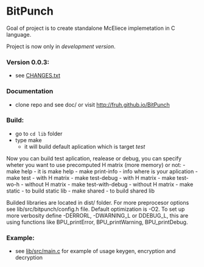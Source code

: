 BitPunch
========

Goal of project is to create standalone McEliece implemetation in C language.

Project is now only in *development version*.

### Version 0.0.3:
  - see [CHANGES.txt](CHANGES.txt)

### Documentation
  - clone repo and see doc/ or visit http://fruh.github.io/BitPunch

### Build:
  - go to `cd lib` folder
  - type make
    - it will build default aplication which is target *test*
  
  Now you can build test aplication, realease or debug, you can specify wheter you want to use precomputed H matrix (more memory) or not:
        - make help - it is make help
        - make print-info - info where is your aplication
        - make test - with H matrix
        - make test-debug - with H matrix
        - make test-wo-h - without H matrix
        - make test-with-debug - without H matrix
        - make static - to build static lib
        - make shared - to build shared lib

  Builded libraries are located in dist/ folder. For more preprocesor options see lib/src/bitpunch/config.h file.
  Default optimization is -O2. To set up more verbosity define -DERRORL, -DWARNING_L or DDEBUG_L, this are using functions like BPU_printError, BPU_printWarning, BPU_printDebug.

### Example:
  - see [lib/src/main.c](lib/src/main.c) for example of usage keygen, encryption and decryption
